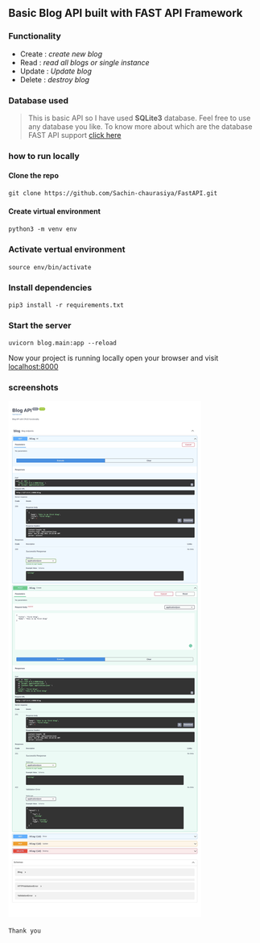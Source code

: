 ## Basic Blog API built with FAST API Framework

### Functionality

- Create : _create new blog_
- Read : _read all blogs or single instance_
- Update : _Update blog_
- Delete : _destroy blog_

### Database used

> This is basic API so I have used **SQLite3** database. Feel free to use any database you like.
> To know more about which are the database FAST API support [click here](https://fastapi.tiangolo.com/tutorial/sql-databases/?h=database)

### how to run locally

#### Clone the repo

```shell
git clone https://github.com/Sachin-chaurasiya/FastAPI.git
```

#### Create virtual environment

```shell
python3 -m venv env
```

### Activate vertual environment

```shell
source env/bin/activate
```

### Install dependencies

```shell
pip3 install -r requirements.txt
```

### Start the server

```shell
uvicorn blog.main:app --reload
```

Now your project is running locally
open your browser and visit [localhost:8000](http://localhost:8000)

### screenshots

![ss](./ss1.png)

`Thank you`
